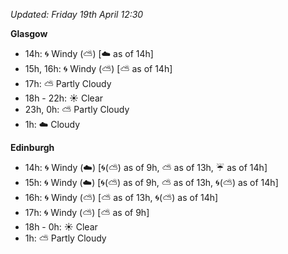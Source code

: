 *Updated: Friday 19th April 12:30*

**Glasgow**

* 14h: :cyclone: Windy (:partly_sunny:) [:cloud: as of 14h]
* 15h, 16h: :cyclone: Windy (:partly_sunny:) [:partly_sunny: as of 14h]
* 17h: :partly_sunny: Partly Cloudy
* 18h - 22h: :sunny: Clear
* 23h, 0h: :partly_sunny: Partly Cloudy
* 1h: :cloud: Cloudy

**Edinburgh**

* 14h: :cyclone: Windy (:cloud:) [:cyclone:(:partly_sunny:) as of 9h, :partly_sunny: as of 13h, :umbrella: as of 14h]
* 15h: :cyclone: Windy (:cloud:) [:cyclone:(:partly_sunny:) as of 9h, :partly_sunny: as of 13h, :cyclone:(:partly_sunny:) as of 14h]
* 16h: :cyclone: Windy (:partly_sunny:) [:partly_sunny: as of 13h, :cyclone:(:partly_sunny:) as of 14h]
* 17h: :cyclone: Windy (:partly_sunny:) [:partly_sunny: as of 9h]
* 18h - 0h: :sunny: Clear
* 1h: :partly_sunny: Partly Cloudy
